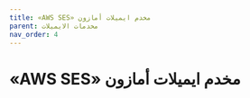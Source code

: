 ```yaml
---
title: «AWS SES» مخدم ايميلات أمازون
parent: مخدمات الايميلات
nav_order: 4
---
```


# «AWS SES» مخدم ايميلات أمازون
